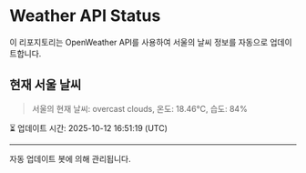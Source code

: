 
# Weather API Status

이 리포지토리는 OpenWeather API를 사용하여 서울의 날씨 정보를 자동으로 업데이트합니다.

## 현재 서울 날씨
> 서울의 현재 날씨: overcast clouds, 온도: 18.46°C, 습도: 84%

⏳ 업데이트 시간: 2025-10-12 16:51:19 (UTC)

---
자동 업데이트 봇에 의해 관리됩니다.

